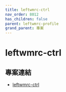 ```yaml
---
title: leftwmrc-ctrl
nav_order: 8012
has_children: false
parent: leftwmrc-profile
grand_parent: 專案
---
```


# leftwmrc-ctrl


## 專案連結

* [leftwmrc-ctrl](https://github.com/samwhelp/note-about-leftwm/tree/gh-pages/_demo/project/leftwmrc-profile/leftwmrc-ctrl)
